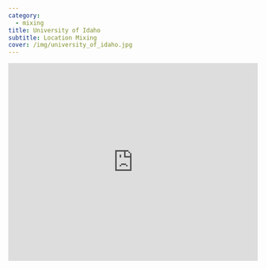 ```yaml
---
category:
  - mixing
title: University of Idaho
subtitle: Location Mixing
cover: /img/university_of_idaho.jpg
---
```

<iframe width="100%" height="400" src="https://www.youtube.com/embed/watch?v=u6DrRWPzvyU" title="YouTube Video" frameborder="0" allow="encrypted-media; " allowfullscreen></iframe>